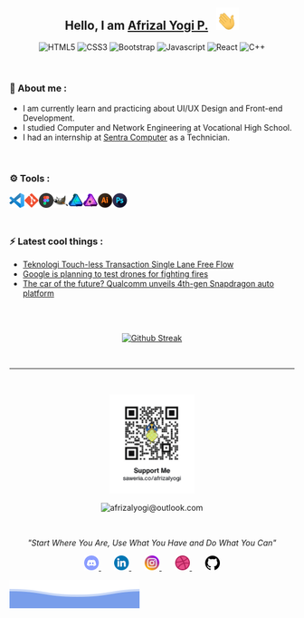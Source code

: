 <!-- Afrizal Yogi - README Profiles -->

<h2 align="center">Hello, I am <a href="https://afrizalyogi.github.io" target="_blank">Afrizal Yogi P.</a>
&nbsp <img src="https://github.com/afrizalyogi/afrizalyogi.github.io/blob/master/Assets/GIF/wavehand.gif" width="40px"/></h2>

<p align="center">
	<img src="https://img.shields.io/badge/HTML5-E34F26?style=for-the-badge&logo=html5&logoColor=white" alt="HTML5"/>
	<img src="https://img.shields.io/badge/CSS3-1572B6?style=for-the-badge&logo=css3&logoColor=white" alt="CSS3"/>
	<img src="https://img.shields.io/badge/Bootstrap-563D7C?style=for-the-badge&logo=bootstrap&logoColor=white" alt="Bootstrap"/>
	<img src="https://img.shields.io/badge/JavaScript-323330?style=for-the-badge&logo=javascript&logoColor=F7DF1E" alt="Javascript"/>
	<img src="https://img.shields.io/badge/React-20232A?style=for-the-badge&logo=react&logoColor=61DAFB" alt="React"/>
	<img src="https://img.shields.io/badge/C%2B%2B-00599C?style=for-the-badge&logo=c%2B%2B&logoColor=white" alt="C++"/>
</p>

<br>

### 📖 About me :
- I am currently learn and practicing about UI/UX Design and Front-end Development.
- I studied Computer and Network Engineering at Vocational High School.
- I had an internship at <a href="https://www.sentracomputer.com" target="_blank">Sentra Computer</a> as a Technician.

<br>

### ⚙ Tools :
<a href="https://code.visualstudio.com/" target="_blank"> 
	<img src="https://github.com/afrizalyogi/afrizalyogi.github.io/blob/master/Assets/Icons/VSCode.png" align="left" alt="VS Code"/>
</a>
<a href="https://git-scm.com/" target="_blank">
	<img src="https://github.com/afrizalyogi/afrizalyogi.github.io/blob/master/Assets/Icons/Git.png" align="left" alt="Git"/> 
</a>
<a href="https://www.figma.com/" target="_blank">
	<img src="https://github.com/afrizalyogi/afrizalyogi.github.io/blob/master/Assets/Icons/Figma.png" align="left" alt="Figma"/>
</a>
<a href="https://www.gimp.org/" target="_blank">
	<img src="https://github.com/afrizalyogi/afrizalyogi.github.io/blob/master/Assets/Icons/GIMP.png" align="left" alt="GIMP"/>
</a>
<a href="https://affinity.serif.com/en-us/designer/" target="_blank">
	<img src="https://github.com/afrizalyogi/afrizalyogi.github.io/blob/master/Assets/Icons/AffinityDesigner.png" align="left" alt="Affinity Designer"/>
</a>
<a href="https://affinity.serif.com/en-us/photo/" target="_blank">
	<img src="https://github.com/afrizalyogi/afrizalyogi.github.io/blob/master/Assets/Icons/AffinityPhoto.png" align="left" alt="Affinity Photo"/>
</a>
<a href="https://www.adobe.com/products/illustrator.html" target="_blank">
	<img src="https://github.com/afrizalyogi/afrizalyogi.github.io/blob/master/Assets/Icons/AdobeIllustrator.png" align="left" alt="Adobe Illustrator"/>
</a>
<a href="https://www.adobe.com/products/photoshop.html" target="_blank">
	<img src="https://github.com/afrizalyogi/afrizalyogi.github.io/blob/master/Assets/Icons/AdobePhotoshop.png" align="left" alt="Adobe Photoshop"/>
</a>

<br>
<br>
<br>

### ⚡ Latest cool things :
- [Teknologi Touch-less Transaction Single Lane Free Flow](https://teknologi.id/technology/ini-solusi-untuk-kurangi-kecelakaan-di-pintu-tol)
- [Google is planning to test drones for fighting fires](https://www.digitaltrends.com/news/google-is-planning-to-test-drones-for-fighting-fires/)
- [The car of the future? Qualcomm unveils 4th-gen Snapdragon auto platform](https://www.digitaltrends.com/cars/qualcomm-4th-gen-snapdragon-automotive-cockpit/)

<br>
<br>

<p  align="center">
	<a href="https://git.io/streak-stats" target="_blank">
		<img src="http://github-readme-streak-stats.herokuapp.com?user=afrizalyogi&theme=algolia&hide_border=true" alt="Github Streak"/>
	</a>
</p>

<br>

---

<br>


<p  align="center">
	<a href="https://saweria.co/afrizalyogi" target="_blank">
		<img src="https://github.com/afrizalyogi/afrizalyogi.github.io/blob/master/Assets/Images/SaweriaQR_AY.png" alt="Support Me" width="150px"/>
	</a>
</p>

<p align="center">
	<a href"mailto:afrizalyogi@outlook.com" target="_blank">
		<img src="https://img.shields.io/badge/afrizalyogi@outlook.com-0078D4?style=for-the-badge&logo=microsoft-outlook&logoColor=white" alt="afrizalyogi@outlook.com"/>
	</a>
</p>

<br>

<p align="center">
  <i>"Start Where You Are, Use What You Have and Do What You Can"</i>
</p>

<p align="center">
	<a href="https://discord.gg/jxKUjGBmrD" target="_blank"> 
		<img src="https://github.com/afrizalyogi/afrizalyogi.github.io/blob/master/Assets/Icons/Discord.png" alt="Discord"/>
	</a>
	&nbsp &nbsp &nbsp
	<a href="https://www.linkedin.com/in/afrizalyogi" target="_blank"> 
		<img src="https://github.com/afrizalyogi/afrizalyogi.github.io/blob/master/Assets/Icons/LinkedIn.png" alt="LinkedIn"/>
	</a>
	&nbsp &nbsp &nbsp
	<a href="https://www.instagram.com/afrizalyogi.id/" target="_blank">
		<img src="https://github.com/afrizalyogi/afrizalyogi.github.io/blob/master/Assets/Icons/Instagram.png" alt="Instagram"/>
	</a>
	&nbsp &nbsp &nbsp
	<a href="https://dribbble.com/afrizalyogi" target="_blank"> 
		<img src="https://github.com/afrizalyogi/afrizalyogi.github.io/blob/master/Assets/Icons/Dribbble.png" alt="Dribbble"/>
	</a>
	&nbsp &nbsp &nbsp
	<a href="https://github.com/afrizalyogi" target="_blank"> 
		<img src="https://github.com/afrizalyogi/afrizalyogi.github.io/blob/master/Assets/Icons/Github.png" alt="Github"/>
	</a>
</p>

![Afrizal Yogi](https://github.com/afrizalyogi/afrizalyogi.github.io/blob/master/Assets/GIF/bottom_header.svg?raw=true)
